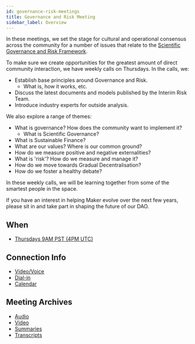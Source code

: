 ```yaml
---
id: governance-risk-meetings
title: Governance and Risk Meeting
sidebar_label: Overview
---
```


In these meetings, we set the stage for cultural and operational consensus across the community for a number of issues that relate to the [Scientific Governance and Risk Framework](../governance-risk-framework/part-one.md).

To make sure we create opportunities for the greatest amount of direct community interaction, we have weekly calls on Thursdays. In the calls, we:

- Establish base principles around Governance and Risk.
  - What is, how it works, etc.
- Discuss the latest documents and models published by the Interim Risk Team.
- Introduce industry experts for outside analysis.

We also explore a range of themes:

- What is governance? How does the community want to implement it?
  - What is Scientific Governance?
- What is Sustainable Finance?
- What are our values? Where is our common ground?
- How do we measure positive and negative externalities?
- What is 'risk'? How do we measure and manage it?
- How do we move towards Gradual Decentralisation?
- How do we foster a healthy debate?

In these weekly calls, we will be learning together from some of the smartest people in the space.

If you have an interest in helping Maker evolve over the next few years, please sit in and take part in shaping the future of our DAO.

## When

- [Thursdays 9AM PST (4PM UTC)](https://calendar.google.com/calendar/embed?src=makerdao.com_3efhm2ghipksegl009ktniomdk@group.calendar.google.com&ctz=America/Los_Angeles)

## Connection Info

- [Video/Voice](https://zoom.us/j/697074715)
- [Dial-in](https://zoom.us/u/acRbIMDvK)
- [Calendar](https://calendar.google.com/calendar/embed?src=makerdao.com_3efhm2ghipksegl009ktniomdk@group.calendar.google.com&ctz=America/Los_Angeles)

## Meeting Archives

- [Audio](https://soundcloud.com/makerdao/sets/governance-and-risk)
- [Video](https://www.youtube.com/playlist?list=PLLzkWCj8ywWNq5-90-Id6VPSsrk4OWVan)
- [Summaries](summaries/)
- [Transcripts](transcripts/)
